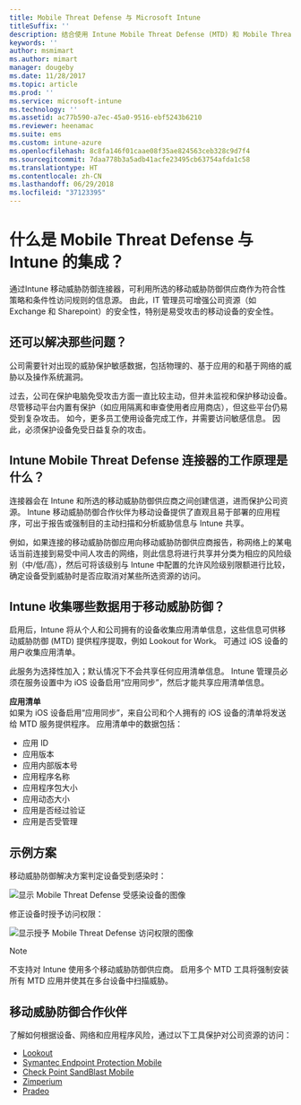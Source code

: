 ```yaml
---
title: Mobile Threat Defense 与 Microsoft Intune
titleSuffix: ''
description: 结合使用 Intune Mobile Threat Defense (MTD) 和 Mobile Threat Defense 合作伙伴，保护对基于设备风险的公司资源的访问权限。
keywords: ''
author: msmimart
ms.author: mimart
manager: dougeby
ms.date: 11/28/2017
ms.topic: article
ms.prod: ''
ms.service: microsoft-intune
ms.technology: ''
ms.assetid: ac77b590-a7ec-45a0-9516-ebf5243b6210
ms.reviewer: heenamac
ms.suite: ems
ms.custom: intune-azure
ms.openlocfilehash: 8c8fa146f01caae08f35ae824563ceb328c9d7f4
ms.sourcegitcommit: 7daa778b3a5adb41acfe23495cb63754afda1c58
ms.translationtype: HT
ms.contentlocale: zh-CN
ms.lasthandoff: 06/29/2018
ms.locfileid: "37123395"
---
```

# <a name="what-is-mobile-threat-defense-integration-with-intune"></a>什么是 Mobile Threat Defense 与 Intune 的集成？


通过Intune 移动威胁防御连接器，可利用所选的移动威胁防御供应商作为符合性策略和条件性访问规则的信息源。 由此，IT 管理员可增强公司资源（如 Exchange 和 Sharepoint）的安全性，特别是易受攻击的移动设备的安全性。

## <a name="what-problem-does-this-solve"></a>还可以解决那些问题？

公司需要针对出现的威胁保护敏感数据，包括物理的、基于应用的和基于网络的威胁以及操作系统漏洞。

过去，公司在保护电脑免受攻击方面一直比较主动，但并未监视和保护移动设备。 尽管移动平台内置有保护（如应用隔离和审查使用者应用商店），但这些平台仍易受到复杂攻击。 如今，更多员工使用设备完成工作，并需要访问敏感信息。 因此，必须保护设备免受日益复杂的攻击。

## <a name="how-do-the-intune-mobile-threat-defense-connectors-work"></a>Intune Mobile Threat Defense 连接器的工作原理是什么？

连接器会在 Intune 和所选的移动威胁防御供应商之间创建信道，进而保护公司资源。 Intune 移动威胁防御合作伙伴为移动设备提供了直观且易于部署的应用程序，可出于报告或强制目的主动扫描和分析威胁信息与 Intune 共享。 

例如，如果连接的移动威胁防御应用向移动威胁防御供应商报告，称网络上的某电话当前连接到易受中间人攻击的网络，则此信息将进行共享并分类为相应的风险级别（中/低/高），然后可将该级别与 Intune 中配置的允许风险级别限额进行比较，确定设备受到威胁时是否应取消对某些所选资源的访问。

## <a name="what-data-does-intune-collect-for-mobile-threat-defense"></a>Intune 收集哪些数据用于移动威胁防御？

启用后，Intune 将从个人和公司拥有的设备收集应用清单信息，这些信息可供移动威胁防御 (MTD) 提供程序提取，例如 Lookout for Work。 可通过 iOS 设备的用户收集应用清单。

此服务为选择性加入；默认情况下不会共享任何应用清单信息。 Intune 管理员必须在服务设置中为 iOS 设备启用“应用同步”，然后才能共享应用清单信息。

**应用清单**  
如果为 iOS 设备启用“应用同步”，来自公司和个人拥有的 iOS 设备的清单将发送给 MTD 服务提供程序。 应用清单中的数据包括：

 - 应用 ID
 - 应用版本
 - 应用内部版本号
 - 应用程序名称
 - 应用程序包大小
 - 应用动态大小
 - 应用是否经过验证
 - 应用是否受管理

## <a name="sample-scenarios"></a>示例方案

移动威胁防御解决方案判定设备受到感染时：

![显示 Mobile Threat Defense 受感染设备的图像](./media/MTD-image-1.png)

修正设备时授予访问权限：

![显示授予 Mobile Threat Defense 访问权限的图像](./media/MTD-image-2.png)

> [!NOTE] 
> 不支持对 Intune 使用多个移动威胁防御供应商。 启用多个 MTD 工具将强制安装所有 MTD 应用并使其在多台设备中扫描威胁。

## <a name="mobile-threat-defense-partners"></a>移动威胁防御合作伙伴

了解如何根据设备、网络和应用程序风险，通过以下工具保护对公司资源的访问：

- [Lookout](lookout-mobile-threat-defense-connector.md)
- [Symantec Endpoint Protection Mobile](skycure-mobile-threat-defense-connector.md)
- [Check Point SandBlast Mobile](checkpoint-sandblast-mobile-mobile-threat-defense-connector.md)
- [Zimperium](zimperium-mobile-threat-defense-connector.md)
- [Pradeo](pradeo-mobile-threat-defense-connector.md)
